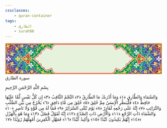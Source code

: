 ```yaml
---
cssclasses:
    - quran-container
tags:
    - الطارق
    - surah86
---
```

<div class="quran-container">
<span class="second-border"></span>
<span class="border"></span>
<div class="head-container">
<img src="https://raw.githubusercontent.com/LORDyyyyy/obsidian-the_quran_vault/main/src/webview/surah_head.png" height=100>
<div class="surah-name">
<span class="surah-name-fnt">سورة الطارق</span>
</div>
</div>
<div class="quran-content">
<div class="name-of-god"> <p> بِسْمِ اللَّهِ الرَّحْمَنِ الرَّحِيمِ </p></div>
<p>
<span class="sign" id="f1">وَالسَّمَاءِ وَالطَّارِقِ <span>﴿</span>١<span>﴾</span></span>
<span class="sign" id="f2">وَمَا أَدْرَىكَ مَا الطَّارِقُ <span>﴿</span>٢<span>﴾</span></span>
<span class="sign" id="f3">النَّجْمُ الثَّاقِبُ <span>﴿</span>٣<span>﴾</span></span>
<span class="sign" id="f4">إِن كُلُّ نَفْسٍ لَّمَّا عَلَيْهَا حَافِظٌ <span>﴿</span>٤<span>﴾</span></span>
<span class="sign" id="f5">فَلْيَنظُرِ الْإِنسَنُ مِمَّ خُلِقَ <span>﴿</span>٥<span>﴾</span></span>
<span class="sign" id="f6">خُلِقَ مِن مَّاءٍ دَافِقٍ <span>﴿</span>٦<span>﴾</span></span>
<span class="sign" id="f7">يَخْرُجُ مِن بَيْنِ الصُّلْبِ وَالتَّرَائِبِ <span>﴿</span>٧<span>﴾</span></span>
<span class="sign" id="f8">إِنَّهُ عَلَى رَجْعِهِ لَقَادِرٌ <span>﴿</span>٨<span>﴾</span></span>
<span class="sign" id="f9">يَوْمَ تُبْلَى السَّرَائِرُ <span>﴿</span>٩<span>﴾</span></span>
<span class="sign" id="f10">فَمَا لَهُ مِن قُوَّةٍ وَلَا نَاصِرٍ <span>﴿</span>١۰<span>﴾</span></span>
<span class="sign" id="f11">وَالسَّمَاءِ ذَاتِ الرَّجْعِ <span>﴿</span>١١<span>﴾</span></span>
<span class="sign" id="f12">وَالْأَرْضِ ذَاتِ الصَّدْعِ <span>﴿</span>١٢<span>﴾</span></span>
<span class="sign" id="f13">إِنَّهُ لَقَوْلٌ فَصْلٌ <span>﴿</span>١٣<span>﴾</span></span>
<span class="sign" id="f14">وَمَا هُوَ بِالْهَزْلِ <span>﴿</span>١٤<span>﴾</span></span>
<span class="sign" id="f15">إِنَّهُمْ يَكِيدُونَ كَيْدًا <span>﴿</span>١٥<span>﴾</span></span>
<span class="sign" id="f16">وَأَكِيدُ كَيْدًا <span>﴿</span>١٦<span>﴾</span></span>
<span class="sign" id="f17">فَمَهِّلِ الْكَفِرِينَ أَمْهِلْهُمْ رُوَيْدًا <span>﴿</span>١٧<span>﴾</span></span>

</p>
</div>
<span class="border" style="margin-top:25px;"></span>
<span class="second-border-bottom"></span>
</div>
